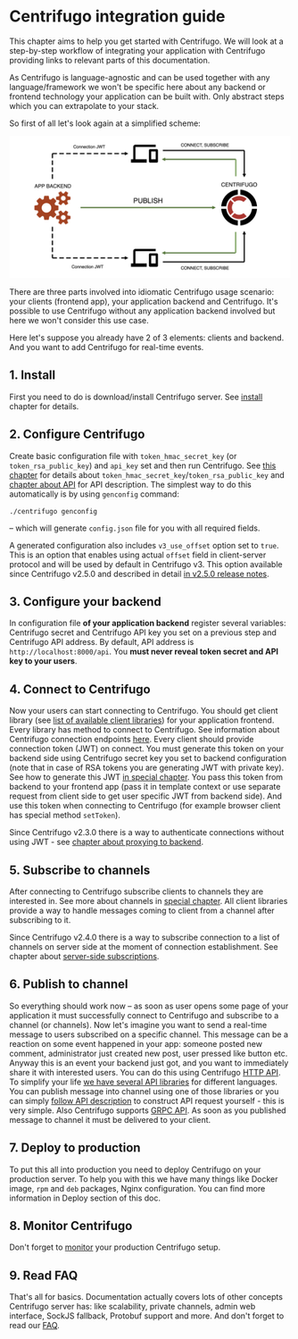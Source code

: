 # Centrifugo integration guide

This chapter aims to help you get started with Centrifugo. We will look at a step-by-step workflow of integrating your application with Centrifugo providing links to relevant parts of this documentation.

As Centrifugo is language-agnostic and can be used together with any language/framework we won't be specific here about any backend or frontend technology your application can be built with. Only abstract steps which you can extrapolate to your stack.

So first of all let's look again at a simplified scheme:

![Centrifugo scheme](images/scheme.png)

There are three parts involved into idiomatic Centrifugo usage scenario: your clients (frontend app), your application backend and Centrifugo. It's possible to use Centrifugo without any application backend involved but here we won't consider this use case. 

Here let's suppose you already have 2 of 3 elements: clients and backend. And you want to add Centrifugo for real-time events.

## 1. Install

First you need to do is download/install Centrifugo server. See [install](install.md) chapter for details.

## 2. Configure Centrifugo

Create basic configuration file with `token_hmac_secret_key` (or `token_rsa_public_key`) and `api_key` set and then run Centrifugo. See [this chapter](server/configuration.md) for details about `token_hmac_secret_key`/`token_rsa_public_key` and [chapter about API](server/http_api.md) for API description. The simplest way to do this automatically is by using `genconfig` command:

```
./centrifugo genconfig
```

– which will generate `config.json` file for you with all required fields.

A generated configuration also includes `v3_use_offset` option set to `true`. This is an option that enables using actual `offset` field in client-server protocol and will be used by default in Centrifugo v3. This option available since Centrifugo v2.5.0 and described in detail [in v2.5.0 release notes](https://github.com/centrifugal/centrifugo/releases/tag/v2.5.0).

## 3. Configure your backend

In configuration file **of your application backend** register several variables: Centrifugo secret and Centrifugo API key you set on a previous step and Centrifugo API address. By default, API address is `http://localhost:8000/api`. You **must never reveal token secret and API key to your users**.

## 4. Connect to Centrifugo

Now your users can start connecting to Centrifugo. You should get client library (see [list of available client libraries](libraries/client.md)) for your application frontend. Every library has method to connect to Centrifugo. See information about Centrifugo connection endpoints [here](https://centrifugal.github.io/centrifugo/server/configuration/#advanced-endpoint-configuration). Every client should provide connection token (JWT) on connect. You must generate this token on your backend side using Centrifugo secret key you set to backend configuration (note that in case of RSA tokens you are generating JWT with private key). See how to generate this JWT [in special chapter](server/authentication.md). You pass this token from backend to your frontend app (pass it in template context or use separate request from client side to get user specific JWT from backend side). And use this token when connecting to Centrifugo (for example browser client has special method `setToken`).

Since Centrifugo v2.3.0 there is a way to authenticate connections without using JWT - see [chapter about proxying to backend](server/proxy.md).

## 5. Subscribe to channels

After connecting to Centrifugo subscribe clients to channels they are interested in. See more about channels in [special chapter](server/channels.md). All client libraries provide a way to handle messages coming to client from a channel after subscribing to it.

Since Centrifugo v2.4.0 there is a way to subscribe connection to a list of channels on server side at the moment of connection establishment. See chapter about [server-side subscriptions](server/server_subs.md).

## 6. Publish to channel

So everything should work now – as soon as user opens some page of your application it must successfully connect to Centrifugo and subscribe to a channel (or channels). Now let's imagine you want to send a real-time message to users subscribed on a specific channel. This message can be a reaction on some event happened in your app: someone posted new comment, administrator just created new post, user pressed like button etc. Anyway this is an event your backend just got, and you want to immediately share it with interested users. You can do this using Centrifugo [HTTP API](server/http_api.md). To simplify your life [we have several API libraries](libraries/api.md) for different languages. You can publish message into channel using one of those libraries or you can simply [follow API description](server/http_api.md) to construct API request yourself - this is very simple. Also Centrifugo supports [GRPC API](server/grpc_api.md). As soon as you published message to channel it must be delivered to your client.

## 7. Deploy to production

To put this all into production you need to deploy Centrifugo on your production server. To help you with this we have many things like Docker image, `rpm` and `deb` packages, Nginx configuration. You can find more information in Deploy section of this doc.

## 8. Monitor Centrifugo

Don't forget to [monitor](deploy/monitoring.md) your production Centrifugo setup.

## 9. Read FAQ

That's all for basics. Documentation actually covers lots of other concepts Centrifugo server has: like scalability, private channels, admin web interface, SockJS fallback, Protobuf support and more. And don't forget to read our [FAQ](faq.md).

